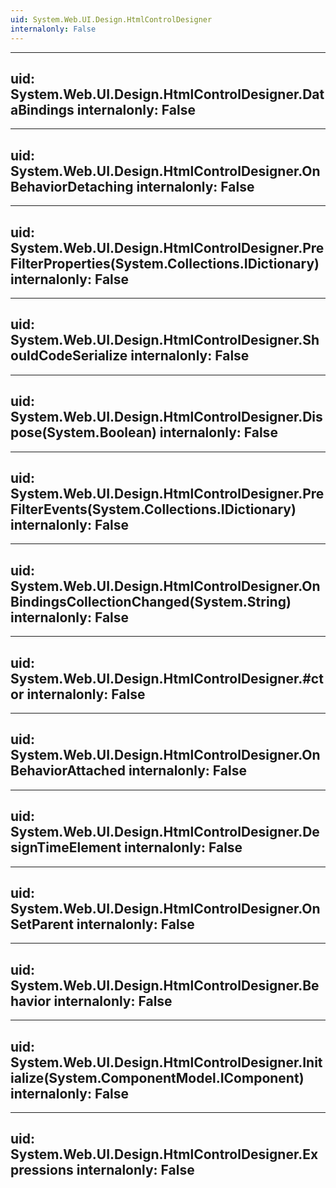 ```yaml
---
uid: System.Web.UI.Design.HtmlControlDesigner
internalonly: False
---
```


---
uid: System.Web.UI.Design.HtmlControlDesigner.DataBindings
internalonly: False
---

---
uid: System.Web.UI.Design.HtmlControlDesigner.OnBehaviorDetaching
internalonly: False
---

---
uid: System.Web.UI.Design.HtmlControlDesigner.PreFilterProperties(System.Collections.IDictionary)
internalonly: False
---

---
uid: System.Web.UI.Design.HtmlControlDesigner.ShouldCodeSerialize
internalonly: False
---

---
uid: System.Web.UI.Design.HtmlControlDesigner.Dispose(System.Boolean)
internalonly: False
---

---
uid: System.Web.UI.Design.HtmlControlDesigner.PreFilterEvents(System.Collections.IDictionary)
internalonly: False
---

---
uid: System.Web.UI.Design.HtmlControlDesigner.OnBindingsCollectionChanged(System.String)
internalonly: False
---

---
uid: System.Web.UI.Design.HtmlControlDesigner.#ctor
internalonly: False
---

---
uid: System.Web.UI.Design.HtmlControlDesigner.OnBehaviorAttached
internalonly: False
---

---
uid: System.Web.UI.Design.HtmlControlDesigner.DesignTimeElement
internalonly: False
---

---
uid: System.Web.UI.Design.HtmlControlDesigner.OnSetParent
internalonly: False
---

---
uid: System.Web.UI.Design.HtmlControlDesigner.Behavior
internalonly: False
---

---
uid: System.Web.UI.Design.HtmlControlDesigner.Initialize(System.ComponentModel.IComponent)
internalonly: False
---

---
uid: System.Web.UI.Design.HtmlControlDesigner.Expressions
internalonly: False
---
